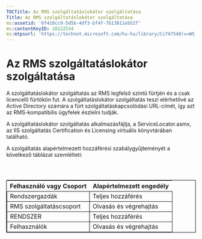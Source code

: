 ```yaml
---
TOCTitle: Az RMS szolgáltatáslokátor szolgáltatása
Title: Az RMS szolgáltatáslokátor szolgáltatása
ms:assetid: '6f410cc9-5d5b-4df3-bf4f-7b13811eb52f'
ms:contentKeyID: 18122534
ms:mtpsurl: 'https://technet.microsoft.com/hu-hu/library/Cc747548(v=WS.10)'
---
```


Az RMS szolgáltatáslokátor szolgáltatása
========================================

A szolgáltatáslokátor szolgáltatás az RMS legfelső szintű fürtjén és a csak licencelő fürtökön fut. A szolgáltatáslokátor szolgáltatás teszi elérhetővé az Active Directory számára a fürt szolgáltatáskapcsolódási URL-címét, így azt az RMS-kompatibilis ügyfelek észlelni tudják.

A szolgáltatáslokátor szolgáltatás alkalmazásfájlja, a ServiceLocator.asmx, az IIS szolgáltatás Certification és Licensing virtuális könyvtárában található.

A szolgáltatás alapértelmezett hozzáférési szabálygyűjteményét a következő táblázat szemlélteti:

###  

 
<table style="border:1px solid black;">
<colgroup>
<col width="50%" />
<col width="50%" />
</colgroup>
<thead>
<tr class="header">
<th>Felhasználó vagy Csoport</th>
<th>Alapértelmezett engedély</th>
</tr>
</thead>
<tbody>
<tr class="odd">
<td style="border:1px solid black;">Rendszergazdák</td>
<td style="border:1px solid black;">Teljes hozzáférés</td>
</tr>
<tr class="even">
<td style="border:1px solid black;">RMS szolgáltatáscsoport</td>
<td style="border:1px solid black;">Olvasás és végrehajtás</td>
</tr>
<tr class="odd">
<td style="border:1px solid black;">RENDSZER</td>
<td style="border:1px solid black;">Teljes hozzáférés</td>
</tr>
<tr class="even">
<td style="border:1px solid black;">Felhasználók</td>
<td style="border:1px solid black;">Olvasás és végrehajtás</td>
</tr>
</tbody>
</table>
